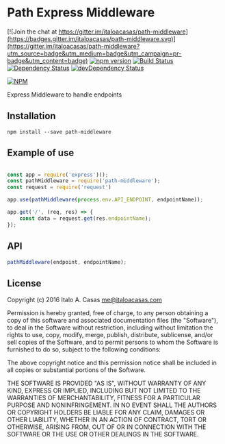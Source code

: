 # Path Express Middleware

[![Join the chat at https://gitter.im/italoacasas/path-middleware](https://badges.gitter.im/italoacasas/path-middleware.svg)](https://gitter.im/italoacasas/path-middleware?utm_source=badge&utm_medium=badge&utm_campaign=pr-badge&utm_content=badge)
[![npm version](https://badge.fury.io/js/path-middleware.svg)](https://badge.fury.io/js/path-middleware)
[![Build Status](https://travis-ci.org/italoacasas/path-middleware.svg?branch=master)](https://travis-ci.org/italoacasas/path-middleware)
[![Dependency Status](https://david-dm.org/italoacasas/path-middleware.svg)](https://david-dm.org/italoacasas/path-middleware)
[![devDependency Status](https://david-dm.org/italoacasas/path-middleware/dev-status.svg?theme=shields.io)](https://david-dm.org/italoacasas/path-middleware#info=devDependencies)

[![NPM](https://nodei.co/npm/path-middleware.png?downloads=true)](https://nodei.co/npm/path-middleware/)

Express Middleware to handle endpoints

## Installation
`npm install --save path-middleware`

## Example of use
```javascript

const app = require('express')();
const pathMiddleware = require('path-middleware');
const request = require('request')

app.use(pathMiddleware(process.env.API_ENDPOINT, endpointName));

app.get('/', (req, res) => {
    const data = request.get(res.endpointName);
});
```

## API
```javascript
pathMiddleware(endpoint, endpointName);
```

## License
Copyright (c) 2016 Italo A. Casas <me@italoacasas.com>

Permission is hereby granted, free of charge, to any person obtaining a copy of this software and associated documentation files (the "Software"), to deal in the Software without restriction, including without limitation the rights to use, copy, modify, merge, publish, distribute, sublicense, and/or sell copies of the Software, and to permit persons to whom the Software is furnished to do so, subject to the following conditions:

The above copyright notice and this permission notice shall be included in all copies or substantial portions of the Software.

THE SOFTWARE IS PROVIDED "AS IS", WITHOUT WARRANTY OF ANY KIND, EXPRESS OR IMPLIED, INCLUDING BUT NOT LIMITED TO THE WARRANTIES OF MERCHANTABILITY, FITNESS FOR A PARTICULAR PURPOSE AND NONINFRINGEMENT. IN NO EVENT SHALL THE AUTHORS OR COPYRIGHT HOLDERS BE LIABLE FOR ANY CLAIM, DAMAGES OR OTHER LIABILITY, WHETHER IN AN ACTION OF CONTRACT, TORT OR OTHERWISE, ARISING FROM, OUT OF OR IN CONNECTION WITH THE SOFTWARE OR THE USE OR OTHER DEALINGS IN THE SOFTWARE.
